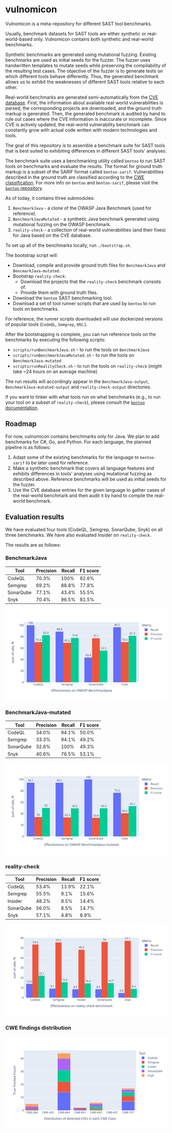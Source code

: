 # vulnomicon

Vulnomicon is a meta-repository for different SAST tool benchmarks.

Usually, benchmark datasets for SAST tools are either synthetic or real-world-based only.
Vulnomicon contains both synthetic and real-world benchmarks.

Synthetic benchmarks are generated using mutational fuzzing.
Existing benchmarks are used as initial seeds for the fuzzer. The fuzzer uses handwritten
templates to mutate seeds while preserving the compilability of the resulting test cases.
The objective of the fuzzer is to generate tests on which different tools behave differently.
Thus, the generated benchmark allows us to exhibit the weaknesses of different SAST tools relative to each other.

Real-world benchmarks are generated semi-automatically from the [CVE database](https://cve.mitre.org/).
First, the information about available real-world vulnerabilities is parsed,
the corresponding projects are downloaded, and the ground truth markup is generated.
Then, the generated benchmark is audited by hand to rule out cases where the CVE
information is inaccurate or incomplete. Since CVE is actively updated, the real-world vulnerability benchmark can constantly grow with actual code written with modern technologies and tools.

The goal of this repository is to assemble a benchmark suite for SAST tools
that is best suited to exhibiting differences in different SAST tools' analyses.

The benchmark suite uses a benchmarking utility called `bentoo` to run SAST tools on benchmarks
and evaluate the results.
The format for ground truth markup is a subset of the SARIF format called `bentoo-sarif`.
Vulnerabilities described in the ground truth are classified according to the [CWE classification](https://cwe.mitre.org/).
For more info on `bentoo` and `bentoo-sarif`, please visit the [`bentoo` repository](https://github.com/flawgarden/bentoo).

As of today, it contains three submodules:
1. `BenchmarkJava` - a clone of the OWASP Java Benchmark (used for reference).
2. `BenchmarkJavaMutated` - a synthetic Java benchmark generated using mutational fuzzing on the OWASP benchmark.
3. `reality-check` - a collection of real-world vulnerabilities (and their fixes) for Java based on the CVE database.

To set up all of the benchmarks locally, run `./bootstrap.sh`.

The bootstrap script will:
* Download, compile and provide ground truth files for `BenchmarkJava` and `BencmarkJava-mutated`.
* Bootstrap `reality-check`:
  - Download the projects that the `reality-check` benchmark consists of.
  - Provide them with ground truth files.
* Download the `bentoo` SAST benchmarking tool.
* Download a set of tool runner scripts that are used by `bentoo` to run tools on benchmarks.

For reference, the runner scripts downloaded will use dockerized versions of popular tools (`CodeQL`, `Semgrep`, etc.).

After the bootstrapping is complete, you can run reference tools on the benchmarks by executing the following scripts:
* `scripts/runBenchmarkJava.sh` - to run the tools on `BenchmarkJava`
* `scripts/runBenchmarkJavaMutated.sh` - to run the tools on `BenchmarkJava-mutated`
* `scripts/runRealityCheck.sh` - to run the tools on `reality-check` (might take ~24 hours on an average machine)

The run results will accordingly appear in the `BenchmarkJava-output`, `BenchmarkJava-mutated-output` and `reality-check-output` directories.

If you want to tinker with what tools run on what benchmarks (e.g., to run your tool on a subset of `reality-check`),
please consult the [`bentoo` documentation](https://github.com/flawgarden/bentoo).

## Roadmap
For now, vulnomicon contains benchmarks only for Java. We plan to add benchmarks for C#, Go, and Python.
For each language, the planned pipeline is as follows:
1. Adapt some of the existing benchmarks for the language to `bentoo-sarif` to be later used for reference.
2. Make a synthetic benchmark that covers all language features and exhibits differences in tools' analyses using mutational fuzzing as described above. Reference benchmarks will be used as initial seeds for the fuzzer.
3. Use the CVE database entries for the given language to gather cases of the real-world benchmark and then audit it by hand to compile the real-world benchmark.

## Evaluation results

We have evaluated four tools (CodeQL, Semgrep, SonarQube, Snyk) on all three benchmarks.
We have also evaluated Insider on `reality-check`.

The results are as follows:

### BenchmarkJava
| Tool       | Precision  | Recall     | F1 score   |
|------------|------------|------------|------------|
| CodeQL     | 70.3%      | 100%       | 82.6%      |
| Semgrep    | 69.2%      | 88.8%      | 77.8%      |
| SonarQube  | 77.1%      | 43.4%      | 55.5%      |
| Snyk       | 70.4%      | 96.5%      | 81.5%      |

![](graphs/benchmark_java.svg?raw=true)

### BenchmarkJava-mutated
| Tool       | Precision  | Recall     | F1 score   |
|------------|------------|------------|------------|
| CodeQL     | 34.0%      | 94.1%      | 50.0%      |
| Semgrep    | 33.3%      | 94.1%      | 49.2%      |
| SonarQube  | 32.6%      | 100%       | 49.3%      |
| Snyk       | 40.6%      | 76.5%      | 53.1%      |

![](graphs/benchmark_java_mutated.svg?raw=true)


### reality-check
| Tool       | Precision  | Recall     | F1 score   |
|------------|------------|------------|------------|
| CodeQL     | 53.4%      | 13.9%      | 22.1%      |
| Semgrep    | 55.5%      | 9.1%       | 15.6%      |
| Insider    | 48.2%      | 8.5%       | 14.4%      |
| SonarQube  | 56.0%      | 8.5%       | 14.7%      |
| Snyk       | 57.1%      | 4.8%       | 8.9%       |

![](graphs/benchmark_reality_check.svg?raw=true)

### CWE findings distribution

![](graphs/CWE.svg?raw=true)
